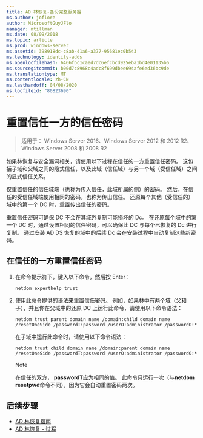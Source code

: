 ```yaml
---
title: AD 林恢复-备份完整服务器
ms.author: joflore
author: MicrosoftGuyJFlo
manager: mtillman
ms.date: 08/09/2018
ms.topic: article
ms.prod: windows-server
ms.assetid: 398918dc-c8ab-41a6-a377-95681ec0b543
ms.technology: identity-adds
ms.openlocfilehash: 6466fbc1caed7dc6efcbcd925eba1bd4e01135b6
ms.sourcegitcommit: b00d7c8968c4adc8f699dbee694afe6ed36bc9de
ms.translationtype: MT
ms.contentlocale: zh-CN
ms.lasthandoff: 04/08/2020
ms.locfileid: "80823690"
---
```

# <a name="resetting-a-trust-password-on-one-side-of-the-trust"></a>重置信任一方的信任密码  

>适用于： Windows Server 2016、Windows Server 2012 和 2012 R2、Windows Server 2008 和 2008 R2

 如果林恢复与安全漏洞相关，请使用以下过程在信任的一方重置信任密码。 这包括子域和父域之间的隐式信任，以及此域（信任域）与另一个域（受信任域）之间的显式信任关系。 
  
 仅重置信任的信任域端（也称为传入信任，此域所属的侧）的密码。 然后，在信任的受信任域端使用相同的密码，也称为传出信任。 还原每个其他（受信任的）域中的第一个 DC 时，重置传出信任的密码。 
  
 重置信任密码可确保 DC 不会在其域外复制可能损坏的 Dc。 在还原每个域中的第一个 DC 时，通过设置相同的信任密码，可以确保此 DC 与每个已恢复的 Dc 进行复制。 通过安装 AD DS 恢复的域中的后续 Dc 会在安装过程中自动复制这些新密码。 
  
## <a name="to-reset-a-trust-password-on-one-side-of-the-trust"></a>在信任的一方重置信任密码  
  
1. 在命令提示符下，键入以下命令，然后按 Enter：  

   ```  
   netdom experthelp trust  
   ```  
  
2. 使用此命令提供的语法来重置信任密码。
   例如，如果林中有两个域（父和子），并且你在父域中的还原 DC 上运行此命令，请使用以下命令语法：  

   ```  
   netdom trust parent domain name /domain:child domain name /resetOneSide /passwordT:password /userO:administrator /passwordO:*  
   ```  

   在子域中运行此命令时，请使用以下命令语法：  

   ```  
   netdom trust child domain name /domain:parent domain name /resetOneSide /passwordT:password /userO:administrator /passwordO:*  
   ```  

   > [!NOTE]
   > 在信任的双方， **passwordT**应为相同的值。 此命令只运行一次（与**netdom resetpwd**命令不同），因为它会自动重置密码两次。 
  
## <a name="next-steps"></a>后续步骤

- [AD 林恢复指南](AD-Forest-Recovery-Guide.md)
- [AD 林恢复 - 过程](AD-Forest-Recovery-Procedures.md)
